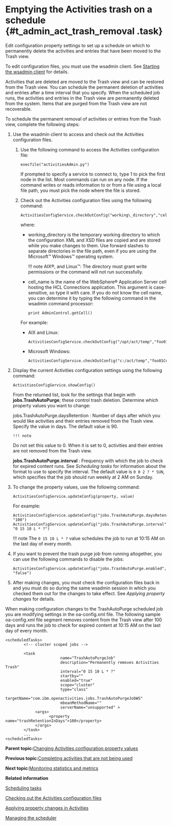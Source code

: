 # Emptying the Activities trash on a schedule {#t_admin_act_trash_removal .task}

Edit configuration property settings to set up a schedule on which to permanently delete the activities and entries that have been moved to the Trash view.

To edit configuration files, you must use the wsadmin client. See [Starting the wsadmin client](t_admin_wsadmin_starting.md) for details.

Activities that are deleted are moved to the Trash view and can be restored from the Trash view. You can schedule the permanent deletion of activities and entries after a time interval that you specify. When the scheduled job runs, the activities and entries in the Trash view are permanently deleted from the system. Items that are purged from the Trash view are not recoverable.

To schedule the permanent removal of activities or entries from the Trash view, complete the following steps:

1.  Use the wsadmin client to access and check out the Activities configuration files.

    1.  Use the following command to access the Activities configuration file:

        ```
        execfile("activitiesAdmin.py")
        ```

        If prompted to specify a service to connect to, type 1 to pick the first node in the list. Most commands can run on any node. If the command writes or reads information to or from a file using a local file path, you must pick the node where the file is stored.

    2.  Check out the Activities configuration files using the following command:

        ```
        ActivitiesConfigService.checkOutConfig("working\_directory","cell\_name")
        
        ```

        where:

        -   working\_directory is the temporary working directory to which the configuration XML and XSD files are copied and are stored while you make changes to them. Use forward slashes to separate directories in the file path, even if you are using the Microsoft™ Windows™ operating system.

            !!! note
    AIX®, and Linux™: The directory must grant write permissions or the command will not run successfully.

        -   cell\_name is the name of the WebSphere® Application Server cell hosting the HCL Connections application. This argument is case-sensitive, so type it with care. If you do not know the cell name, you can determine it by typing the following command in the wsadmin command processor:

            ```
            print AdminControl.getCell()
            ```

        For example:

        -   AIX and Linux:

            ```
            ActivitiesConfigService.checkOutConfig("/opt/act/temp","foo01Cell01")
            ```

        -   Microsoft Windows:

            ```
            ActivitiesConfigService.checkOutConfig("c:/act/temp","foo01Cell01")
            ```

2.  Display the current Activities configuration settings using the following command:

    ```
    ActivitiesConfigService.showConfig() 
    ```

    From the returned list, look for the settings that begin with **jobs.TrashAutoPurge**; these control trash deletion. Determine which property values you want to change:

    jobs.TrashAutoPurge.daysRetention
    :   Number of days after which you would like activities and their entries removed from the Trash view. Specify the value in days. The default value is 90.

        !!! note
    Do not set this value to 0. When it is set to 0, activities and their entries are not removed from the Trash view.

    **jobs.TrashAutoPurge.interval**
    :   Frequency with which the job to check for expired content runs. See *Scheduling tasks* for information about the format to use to specify the interval. The default value is `0 0 2 ? * SUN`, which specifies that the job should run weekly at 2 AM on Sunday.

3.  To change the property values, use the following command:

    ```
    ActivitiesConfigService.updateConfig(property, value)
    ```

    For example:

    ```
    ActivitiesConfigService.updateConfig("jobs.TrashAutoPurge.daysRetention", "100")
    ActivitiesConfigService.updateConfig("jobs.TrashAutoPurge.interval", "0 15 10 L * ?")
    ```

    !!! note
    The `0 15 10 L * ?` value schedules the job to run at 10:15 AM on the last day of every month.

4.  If you want to prevent the trash purge job from running altogether, you can use the following commands to disable the jobs:

    ```
    ActivitiesConfigService.updateConfig("jobs.TrashAutoPurge.enabled", "false")
    
    ```

5.  After making changes, you must check the configuration files back in and you must do so during the same wsadmin session in which you checked them out for the changes to take effect. See *Applying property changes* for details.


When making configuration changes to the TrashAutoPurge scheduled job you are modifying settings in the oa-config.xml file. The following sample oa-config.xml file segment removes content from the Trash view after 100 days and runs the job to check for expired content at 10:15 AM on the last day of every month.

```
<scheduledTasks>
        <!-- cluster scoped jobs -->
         
        <task 
						name="TrashAutoPurgeJob" 
 						description="Permanently removes Activities Trash"
						interval="0 15 10 L * ?" 
						startby="" 
						enabled="true" 
						scope="cluster" 
						type="class"
						targetName="com.ibm.openactivities.jobs.TrashAutoPurgeJobWS" 
						mbeanMethodName="" 
 						serverName="unsupported" >
             <args>
                   <property name="trashRetentionInDays">100</property>
             </args>
        </task> 
        ...
<scheduledTasks>
```

**Parent topic:**[Changing Activities configuration property values](../admin/t_admin_act_changing_config.md)

**Previous topic:**[Completing activities that are not being used](../admin/t_admin_act_auto_completing.md)

**Next topic:**[Monitoring statistics and metrics](../admin/t_admin_act_collecting_statistics.md)

**Related information**  


[Scheduling tasks](../admin/c_admin_common_was_scheduler.md)

[Checking out the Activities configuration files](../admin/t_admin_act_checkout_config_file.md)

[Applying property changes in Activities](../admin/t_admin_act_save_changes.md)

[Managing the scheduler](../admin/t_admin_act_manage_scheduler.md)

